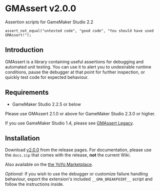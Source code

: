 # GMAssert v2.0.0

Assertion scripts for GameMaker Studio 2.2

```
assert_not_equal("untested code", "good code", "You should have used GMAssert!");
```

## Introduction

GMAssert is a library containing useful assertions for debugging and automated unit testing. You can use it to alert you to undesirable runtime conditions, pause the debugger at that point for further inspection, or quickly test code for expected behaviour.

## Requirements

- GameMaker Studio 2.2.5 or below

Please use GMAssert 2.1.0 or above for GameMaker Studio 2.3.0 or higher.

If you use GameMaker Studio 1.4, please see [GMAssert Legacy](https://github.com/dicksonlaw583/gmassert-legacy).

## Installation

Download [v2.0.0](https://github.com/dicksonlaw583/gmassert2/releases/tag/v2.0.0) from the release pages. For documentation, please use the `docs.zip` that comes with the release, **not** the current Wiki.

Also available on the [the YoYo Marketplace](https://marketplace.yoyogames.com/assets/8164/gmassert).

*Optional:* If you wish to use the debugger or customize failure handling behaviour, export the extension's included `__GMA_BREAKPOINT__` script and follow the instructions inside.

